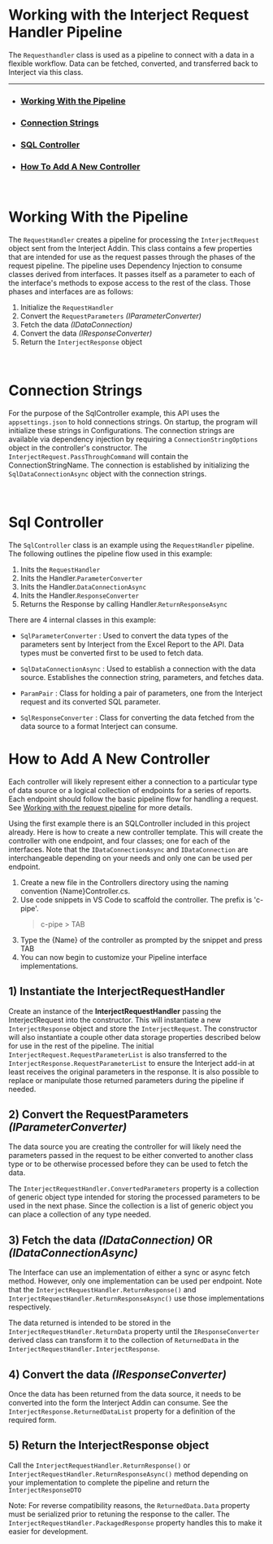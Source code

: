# Working with the Interject Request Handler Pipeline

The `Requesthandler` class is used as a pipeline to connect with a data in a flexible workflow. Data can be fetched, converted, and transferred back to Interject via this class.

---

- ### **[Working With the Pipeline](#request-pipeline)**
- ### **[Connection Strings](#connection-strings)**
- ### **[SQL Controller](#sql-controller)**
- ### **[How To Add A New Controller](#new-controller-pipeline)**

<br>

# <a name="request-pipeline">Working With the Pipeline</a>

The `RequestHandler` creates a pipeline for processing the `InterjectRequest` object sent from the Interject Addin. This class contains a few properties that are intended for use as the request passes through the phases of the request pipeline. The pipeline uses Dependency Injection to consume classes derived from interfaces. It passes itself as a parameter to each of the interface's methods to expose access to the rest of the class. Those phases and interfaces are as follows:

1. Initialize the `RequestHandler`
2. Convert the `RequestParameters` _(IParameterConverter)_
3. Fetch the data _(IDataConnection)_
4. Convert the data _(IResponseConverter)_
5. Return the `InterjectResponse` object

<br>

# <a name="connection-strings">Connection Strings</a>

For the purpose of the SqlController example, this API uses the `appsettings.json` to hold connections strings. On startup, the program will initialize these strings in Configurations. The connection strings are available via dependency injection by requiring a `ConnectionStringOptions` object in the controller's constructor. The `InterjectRequest.PassThroughCommand` will contain the ConnectionStringName. The connection is established by initializing the `SqlDataConnectionAsync` object with the connection strings.

<br>

# <a name="sql-controller">Sql Controller</a>

The `SqlController` class is an example using the `RequestHandler` pipeline. The following outlines the pipeline flow used in this example:

1. Inits the `RequestHandler`
2. Inits the Handler.`ParameterConverter`
3. Inits the Handler.`DataConnectionAsync`
4. Inits the Handler.`ResponseConverter`
5. Returns the Response by calling Handler.`ReturnResponseAsync`

There are 4 internal classes in this example:

- `SqlParameterConverter` : Used to convert the data types of the parameters sent by Interject from the Excel Report to the API. Data types must be converted first to be used to fetch data.

- `SqlDataConnectionAsync` : Used to establish a connection with the data source. Establishes the connection string, parameters, and fetches data.

- `ParamPair` : Class for holding a pair of parameters, one from the Interject request and its converted SQL parameter.

- `SqlResponseConverter` : Class for converting the data fetched from the data source to a format Interject can consume.

# <a name="new-controller-pipeline">How to Add A New Controller</a>

Each controller will likely represent either a connection to a particular type of data source or a logical collection of endpoints for a series of reports. Each endpoint should follow the basic pipeline flow for handling a request. See [Working with the request pipeline](#request-pipeline) for more details.

Using the first example there is an SQLController included in this project already. Here is how to create a new controller template. This will create the controller with one endpoint, and four classes; one for each of the interfaces. Note that the `IDataConnectionAsync` and `IDataConnection` are interchangeable depending on your needs and only one can be used per endpoint.

1. Create a new file in the Controllers directory using the naming convention {Name}Controller.cs.
2. Use code snippets in VS Code to scaffold the controller. The prefix is 'c-pipe'.
   > c-pipe > TAB
3. Type the {Name} of the controller as prompted by the snippet and press TAB
4. You can now begin to customize your Pipeline interface implementations.

## 1) **Instantiate the InterjectRequestHandler**

Create an instance of the **InterjectRequestHandler** passing the InterjectRequest into the constructor. This will instantiate a new `InterjectResponse` object and store the `InterjectRequest`. The constructor will also instantiate a couple other data storage properties described below for use in the rest of the pipeline. The initial `InterjectRequest.RequestParameterList` is also transferred to the `InterjectResponse.RequestParameterList` to ensure the Interject add-in at least receives the original parameters in the response. It is also possible to replace or manipulate those returned parameters during the pipeline if needed.

## 2) **Convert the RequestParameters** _(IParameterConverter)_

The data source you are creating the controller for will likely need the parameters passed in the request to be either converted to another class type or to be otherwise processed before they can be used to fetch the data.

The `InterjectRequestHandler.ConvertedParameters` property is a collection of generic object type intended for storing the processed parameters to be used in the next phase. Since the collection is a list of generic object you can place a collection of any type needed.

## 3) **Fetch the data** _(IDataConnection)_ OR _(IDataConnectionAsync)_

The Interface can use an implementation of either a sync or async fetch method. However, only one implementation can be used per endpoint. Note that the `InterjectRequestHandler.ReturnResponse()` and `InterjectRequestHandler.ReturnResponseAsync()` use those implementations respectively.

The data returned is intended to be stored in the `InterjectRequestHandler.ReturnData` property until the `IResponseConverter` derived class can transform it to the collection of `ReturnedData` in the `InterjectRequestHandler.InterjectResponse`.

## 4) **Convert the data** _(IResponseConverter)_

Once the data has been returned from the data source, it needs to be converted into the form the Interject Addin can consume. See the `InterjectResponse.ReturnedDataList` property for a definition of the required form.

## 5) **Return the InterjectResponse object**

Call the `InterjectRequestHandler.ReturnResponse()` or `InterjectRequestHandler.ReturnResponseAsync()` method depending on your implementation to complete the pipeline and return the `InterjectResponseDTO`

Note: For reverse compatibility reasons, the `ReturnedData.Data` property must be serialized prior to retuning the response to the caller. The `InterjectRequestHandler.PackagedResponse` property handles this to make it easier for development.
